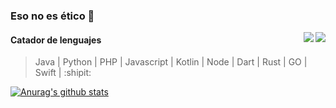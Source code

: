 ### Eso no es ético 🌱

<img src="https://i.pinimg.com/236x/95/0b/4b/950b4b80f5a6db4efd4793fc7e263a37--like-a-sir-dandy.jpg"  align="right" >
<div>
    <img src="https://profile-counter.glitch.me/pilaba/count.svg"  align="right" />
</div>

#### Catador de lenguajes 
> Java | Python | PHP | Javascript | Kotlin | Node | Dart | Rust | GO | Swift | :shipit:

[![Anurag's github stats](https://github-readme-stats.vercel.app/api?username=pilaba&count_private=true&show_icons=true&theme=gruvbox)](https://github.com/pilaba)


<!-- [![Top Langs](https://github-readme-stats.vercel.app/api/top-langs/?username=pilaba&hide=css&count_private=true&theme=gruvbox)](https://github.com/anuraghazra/github-readme-stats)

<!--
[![ReadMe Card](https://github-readme-stats.vercel.app/api/pin/?username=pilaba&repo=Rust-web-app&count_private=true&show_icons=true&theme=gruvbox)](https://github.com/Pilaba/Rust-web-app)
